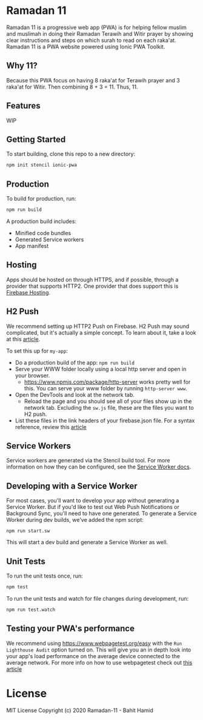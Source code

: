 # Ramadan 11

Ramadan 11 is a progressive web app (PWA) is for helping fellow muslim and muslimah in doing their Ramadan Terawih and Witir prayer by showing clear instructions and steps on which surah to read on each raka'at. Ramadan 11 is a PWA website powered using Ionic PWA Toolkit.

## Why 11?

Because this PWA focus on having 8 raka'at for Terawih prayer and 3 raka'at for Witir. Then combining 8 + 3 = 11. Thus, 11.

## Features

WIP

## Getting Started

To start building, clone this repo to a new directory:

```bash
npm init stencil ionic-pwa
```

## Production

To build for production, run:

```bash
npm run build
```

A production build includes:

- Minified code bundles
- Generated Service workers
- App manifest

## Hosting

Apps should be hosted on through HTTPS, and if possible, through a provider that supports HTTP2.
One provider that does support this is [Firebase Hosting](https://firebase.google.com/docs/hosting/).

## H2 Push

We recommend setting up HTTP2 Push on Firebase. H2 Push may sound complicated, but it's actually a simple concept. To learn about it, take a look at this [article](https://en.wikipedia.org/wiki/HTTP/2_Server_Push).

To set this up for `my-app`:

- Do a production build of the app: `npm run build`
- Serve your WWW folder locally using a local http server and open in your browser.
  - https://www.npmjs.com/package/http-server works pretty well for this. You can serve your www folder by running `http-server www`.
- Open the DevTools and look at the network tab.
  - Reload the page and you should see all of your files show up in the network tab. Excluding the `sw.js` file, these are the files you want to H2 push.
- List these files in the link headers of your firebase.json file. For a syntax reference, review this [article](https://w3c.github.io/preload/#server-push-http-2)

## Service Workers

Service workers are generated via the Stencil build tool. For more information on how they can be configured, see the [Service Worker docs](https://stenciljs.com/docs/service-workers).

## Developing with a Service Worker

For most cases, you'll want to develop your app without generating a Service Worker. But if you'd like to test out Web Push Notifications or Background Sync, you'll need to have one generated. To generate a Service Worker during dev builds, we've added the npm script:

```
npm run start.sw
```

This will start a dev build and generate a Service Worker as well.

## Unit Tests

To run the unit tests once, run:

```bash
npm test
```

To run the unit tests and watch for file changes during development, run:

```bash
npm run test.watch
```

## Testing your PWA's performance

We recommend using https://www.webpagetest.org/easy with the `Run Lighthouse Audit` option turned on.
This will give you an in depth look into your app's load performance on the average device connected to the average network.
For more info on how to use webpagetest check out [this article](https://zoompf.com/blog/2015/07/the-seo-experts-guide-to-web-performance-using-webpagetest-2)

# License

MIT License
Copyright (c) 2020 Ramadan-11 - Bahit Hamid
